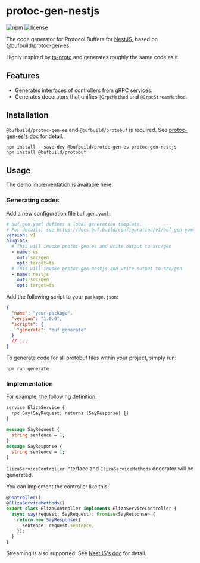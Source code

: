 # protoc-gen-nestjs

[![npm](https://img.shields.io/npm/v/protoc-gen-nestjs)](https://www.npmjs.com/package/protoc-gen-nestjs)
[![license](https://img.shields.io/npm/l/protoc-gen-nestjs)](https://github.com/yukukotani/protoc-gen-nestjs/blob/main/LICENSE)

The code generator for Protocol Buffers for [NestJS](https://docs.nestjs.com/microservices/grpc), based on [@bufbuild/protoc-gen-es](https://www.npmjs.com/package/@bufbuild/protoc-gen-es).

Highly inspired by [ts-proto](https://github.com/stephenh/ts-proto) and generates roughly the same code as it.

## Features

- Generates interfaces of controllers from gRPC services.
- Generates decorators that unifies `@GrpcMethod` and `@GrpcStreamMethod`.

## Installation

`@bufbuild/protoc-gen-es` and `@bufbuild/protobuf` is required. See [protoc-gen-es's doc](https://github.com/bufbuild/protobuf-es/tree/main/packages/protoc-gen-es#installation) for detail.

```
npm install --save-dev @bufbuild/protoc-gen-es protoc-gen-nestjs
npm install @bufbuild/protobuf
```

## Usage

The demo implementation is available [here](/demo).

### Generating codes

Add a new configuration file `buf.gen.yaml`:

```yaml
# buf.gen.yaml defines a local generation template.
# For details, see https://docs.buf.build/configuration/v1/buf-gen-yaml
version: v1
plugins:
  # This will invoke protoc-gen-es and write output to src/gen
  - name: es
    out: src/gen
    opt: target=ts
  # This will invoke protoc-gen-nestjs and write output to src/gen
  - name: nestjs
    out: src/gen
    opt: target=ts
```

Add the following script to your `package.json`:

```json
{
  "name": "your-package",
  "version": "1.0.0",
  "scripts": {
    "generate": "buf generate"
  }
  // ...
}
```

To generate code for all protobuf files within your project, simply run:

```
npm run generate
```

### Implementation

For example, the following definition:

```proto
service ElizaService {
  rpc Say(SayRequest) returns (SayResponse) {}
}

message SayRequest {
  string sentence = 1;
}
message SayResponse {
  string sentence = 1;
}
```

`ElizaServiceController` interface and `ElizaServiceMethods` decorator will be generated.

You can implement the controller like this:

```ts
@Controller()
@ElizaServiceMethods()
export class ElizaController implements ElizaServiceController {
  async say(request: SayRequest): Promise<SayResponse> {
    return new SayResponse({
      sentence: request.sentence,
    });
  }
}
```

Streaming is also supported. See [NestJS's doc](https://docs.nestjs.com/microservices/grpc) for detail.
